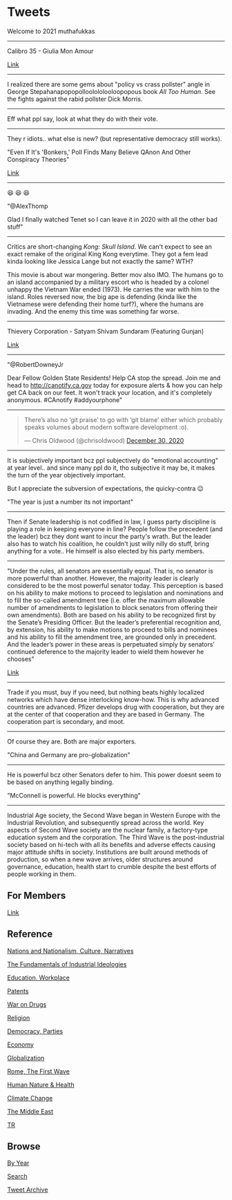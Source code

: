 # Tweets

Welcome to 2021 muthafukkas

---

Calibro 35 - Giulia Mon Amour

[Link](https://youtu.be/vW_TsTlyrws)

---

I realized there are some gems about "policy vs crass pollster" angle
in George Stepahanapopopolloolololooloopopous book *All Too Human*.
See the fights against the rabid pollster Dick Morris.

---

Eff what ppl say, look at what they do with their vote.

---

They r idiots.. what else is new? (but representative democracy still works).

"Even If It's 'Bonkers,' Poll Finds Many Believe QAnon And Other Conspiracy Theories"

[Link](https://www.npr.org/2020/12/30/951095644/even-if-its-bonkers-poll-finds-many-believe-qanon-and-other-conspiracy-theories)

---

😆 😆 😆 

"@AlexThomp

Glad I finally watched Tenet so I can leave it in 2020 with all the other bad stuff"

---

Critics are short-changing *Kong: Skull Island*. We can't expect to see
an exact remake of the original King Kong everytime. They got a fem
lead kinda looking like Jessica Lange but not exactly the same? WTH?

This movie is about war mongering. Better mov also IMO. The humans go
to an island accompanied by a military escort who is headed by a
colonel unhappy the Vietnam War ended (1973). He carries the war with
him to the island. Roles reversed now, the big ape is defending (kinda
like the Vietnamese were defending their home turf?), where the humans
are invading. And the enemy this time was something far worse.

---

Thievery Corporation - Satyam Shivam Sundaram (Featuring Gunjan)

[Link](https://youtu.be/yO9ULEVR-kc)

---

"@RobertDowneyJr

Dear Fellow Golden State Residents! Help CA stop the spread. Join me
and head to http://canotify.ca.gov today for exposure alerts & how you
can help get CA back on our feet. It won't track your location, and
it's completely anonymous. \#CAnotify \#addyourphone"

---

<blockquote class="twitter-tweet"><p lang="en" dir="ltr">There’s also no ‘git praise’ to go with ‘git blame’ either which probably speaks volumes about modern software development :o).</p>&mdash; Chris Oldwood (@chrisoldwood) <a href="https://twitter.com/chrisoldwood/status/1344219040152248322?ref_src=twsrc%5Etfw">December 30, 2020</a></blockquote> <script async src="https://platform.twitter.com/widgets.js" charset="utf-8"></script>

---

It is subjectively important bcz ppl subjectively do "emotional accounting" at year level.. and since many ppl do it, tho subjective it may be, it makes the turn of the year objectively important.

But I appreciate the subversion of expectations, the quicky-contra 😉

"The year is just a number its not important"

---

Then if Senate leadership is not codified in law, I guess party
discipline is playing a role in keeping everyone in line? People
follow the precedent (and the leader) bcz they dont want to incur the
party's wrath. But the leader also has to watch his coalition, he
couldn't just willy nilly do stuff, bring anything for a vote.. He
himself is also elected by his party members.

---

"Under the rules, all senators are essentially equal. That is, no
senator is more powerful than another. However, the majority leader is
clearly considered to be the most powerful senator today. This
perception is based on his ability to make motions to proceed to
legislation and nominations and to fill the so-called amendment tree
(i.e. offer the maximum allowable number of amendments to legislation
to block senators from offering their own amendments). Both are based
on his ability to be recognized first by the Senate’s Presiding
Officer. But the leader’s preferential recognition and, by extension,
his ability to make motions to proceed to bills and nominees and his
ability to fill the amendment tree, are grounded only in
precedent. And the leader’s power in these areas is perpetuated simply
by senators’ continued deference to the majority leader to wield them
however he chooses"

[Link](https://www.legbranch.org/2018-8-1-what-makes-senate-leaders-so-powerful/)

---


Trade if you must, buy if you need, but nothing beats highly localized
networks which have dense interlocking know-how. This is why advanced
countries are advanced. Pfizer develops drug with cooperation, but
they are at the center of that cooperation and they are based in
Germany. The cooperation part is secondary, and moot.

---

Of course they are. Both are major exporters.

"China and Germany are pro-globalization"

---

He is powerful bcz other Senators defer to him. This power doesnt seem to be based on anything legally binding.

"McConnell is powerful. He blocks everything"

---

Industrial Age society, the Second Wave began in Western Europe with
the Industrial Revolution, and subsequently spread across the
world. Key aspects of Second Wave society are the nuclear family, a
factory-type education system and the corporation. The Third Wave is
the post-industrial society based on hi-tech with all its benefits and
adverse effects causing major attitude shifts in society. Institutions
are built around methods of production, so when a new wave arrives,
older structures around governance, education, health start to crumble
despite the best efforts of people working in them.

## For Members

[Link](https://thirdwave-members.herokuapp.com)

## Reference

[Nations and Nationalism, Culture, Narratives](/2013/02/nations-and-nationalism.md)

[The Fundamentals of Industrial Ideologies](/2011/04/fundamentals-of-industrial-ideologies.md)

[Education, Workplace](2017/09/education-workplace.md)

[Patents](/2018/09/patents.md)

[War on Drugs](/2019/11/war-on-drugs.md)

[Religion](/2015/04/god-religion.md)

[Democracy, Parties](/2016/11/democracy.md)

[Economy](/2018/05/economy.md)

[Globalization](/2018/09/globalization.md)

[Rome, The First Wave](/2017/12/rome.md)

[Human Nature & Health](/2020/07/human-nature.md)

[Climate Change](/2018/12/climate.md)

[The Middle East](/2019/07/middleeast.md)

[TR](../tr)

## Browse

[By Year](years.md)

[Search](search.html)

[Tweet Archive](/tweets/README.md)



